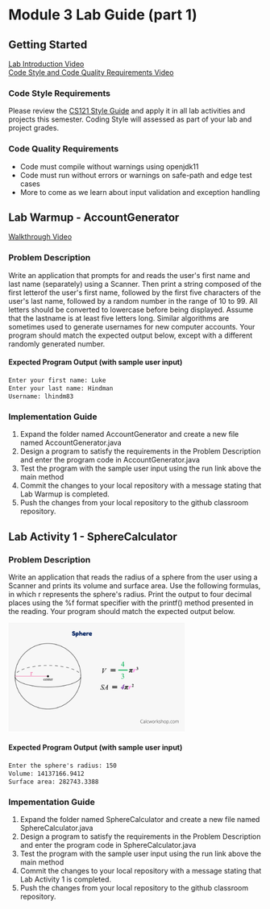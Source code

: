 # Module 3 Lab Guide (part 1)
## Getting Started
[Lab Introduction Video](https://boisestate.hosted.panopto.com/Panopto/Pages/Viewer.aspx?id=eb37a585-2543-437d-a818-ae24017afdb0)  
[Code Style and Code Quality Requirements Video](https://youtu.be/LgCIyZesyig) 

### Code Style Requirements
Please review the [CS121 Style Guide](https://docs.google.com/document/d/1LWbGQBKkApnNAzzgwOSvRM03DmhYWx5yEfecT2WXfjI/edit?usp=sharing) and apply it in all lab activities and projects this semester. Coding Style will assessed as part of your lab and project grades.

### Code Quality Requirements
- Code must compile without warnings using openjdk11
- Code must run without errors or warnings on safe-path and edge test cases
- More to come as we learn about input validation and exception handling
## Lab Warmup - AccountGenerator
[Walkthrough Video](https://boisestate.hosted.panopto.com/Panopto/Pages/Viewer.aspx?id=93186327-17eb-485d-8581-ae24017afdb1)
### Problem Description
Write an application that prompts for and reads the user's first name and last name (separately) using a Scanner. Then print a string composed of the first letterof the user's first name, followed by the first five characters of the user's last name, followed by a random number in the range of 10 to 99. All letters should be converted to lowercase before being displayed. Assume that the lastname is at least five letters long.  Similar algorithms are sometimes used to generate usernames for new computer accounts.  Your program should match the expected output below, except with a different randomly generated number. 

#### Expected Program Output (with sample user input)
```
Enter your first name: Luke
Enter your last name: Hindman
Username: lhindm83
```

### Implementation Guide
1. Expand the folder named AccountGenerator and create a new file named AccountGenerator.java
2. Design a program to satisfy the requirements in the Problem Description and enter the program code in AccountGenerator.java
3. Test the program with the sample user input using the run link above the main method
4. Commit the changes to your local repository with a message stating that Lab Warmup is completed.
5. Push the changes from your local repository to the github classroom repository.



## Lab Activity 1 - SphereCalculator
### Problem Description
Write an application that reads the radius of a sphere from the user using a Scanner and prints its volume and surface area.  Use the following formulas, in which r represents the sphere's radius.  Print the output to four decimal places using the %f format specifier with the printf() method presented in the reading.  Your program should match the expected output below.

<img src="images/volume-and-surface-area-formula.png" alt="Sphere Formulas" width="350">

#### Expected Program Output (with sample user input)
```
Enter the sphere's radius: 150
Volume: 14137166.9412
Surface area: 282743.3388
```

### Impementation Guide
1. Expand the folder named SphereCalculator and create a new file named SphereCalculator.java
2. Design a program to satisfy the requirements in the Problem Description and enter the program code in SphereCalculator.java
3. Test the program with the sample user input using the run link above the main method
4. Commit the changes to your local repository with a message stating that Lab Activity 1 is completed.
5. Push the changes from your local repository to the github classroom repository.
